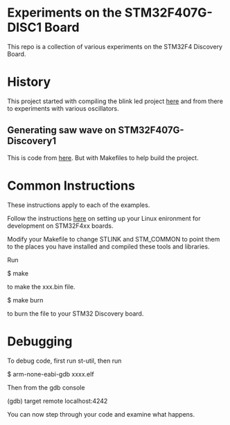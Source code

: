 # Experiments on the STM32F407G-DISC1 Board

This repo is a collection of various experiments on the STM32F4 Discovery Board.

# History
This project started with compiling the blink led project [here](http://www.wolinlabs.com/blog/linux.stm32.discovery.gcc.html) and from there to experiments with various oscillators.

## Generating saw wave on STM32F407G-Discovery1
This is code from [here](http://www.mind-dump.net/configuring-the-stm32f4-discovery-for-audio). But with Makefiles to help build the project.

# Common Instructions

These instructions apply to each of the examples.

Follow the instructions [here](http://www.wolinlabs.com/blog/linux.stm32.discovery.gcc.html) on setting up your Linux enironment for development on STM32F4xx boards.

Modify your Makefile to change STLINK and STM_COMMON to point them to the places you have installed and compiled these tools and libraries.

Run

  $ make

to make the xxx.bin file.

  $ make burn

to burn the file to your STM32 Discovery board.

# Debugging

To debug code, first run st-util, then run

  $ arm-none-eabi-gdb xxxx.elf

Then from the gdb console

  (gdb) target remote localhost:4242

You can now step through your code and examine what happens.
